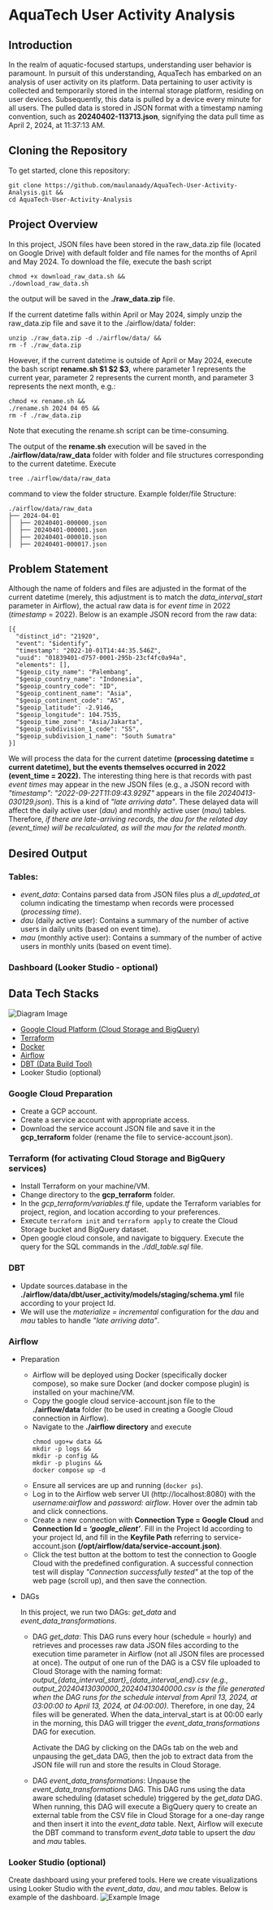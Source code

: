 # AquaTech User Activity Analysis
## Introduction
In the realm of aquatic-focused startups, understanding user behavior is paramount. In pursuit of this understanding, AquaTech has embarked on an analysis of user activity on its platform. Data pertaining to user activity is collected and temporarily stored in the internal storage platform, residing on user devices. Subsequently, this data is pulled by a device every minute for all users. The pulled data is stored in JSON format with a timestamp naming convention, such as **20240402-113713.json**, signifying the data pull time as April 2, 2024, at 11:37:13 AM.

## Cloning the Repository
To get started, clone this repository:
```
git clone https://github.com/maulanaady/AquaTech-User-Activity-Analysis.git &&
cd AquaTech-User-Activity-Analysis
```

## Project Overview
In this project, JSON files have been stored in the raw_data.zip file (located on Google Drive) with default folder and file names for the months of April and May 2024. To download the file, execute the bash script 
```
chmod +x download_raw_data.sh &&
./download_raw_data.sh
```
the output will be saved in the **./raw_data.zip** file.

If the current datetime falls within April or May 2024, simply unzip the raw_data.zip file and save it to the ./airflow/data/ folder:
```
unzip ./raw_data.zip -d ./airflow/data/ &&
rm -f ./raw_data.zip
```
However, if the current datetime is outside of April or May 2024, execute the bash script **rename.sh $1 $2 $3**, where parameter 1 represents the current year, parameter 2 represents the current month, and parameter 3 represents the next month, e.g.:
```
chmod +x rename.sh &&
./rename.sh 2024 04 05 &&
rm -f ./raw_data.zip
```
Note that executing the rename.sh script can be time-consuming. 

The output of the **rename.sh** execution will be saved in the **./airflow/data/raw_data** folder with folder and file structures corresponding to the current datetime. 
Execute 
```
tree ./airflow/data/raw_data
``` 
command to view the folder structure.
Example folder/file Structure:
```
./airflow/data/raw_data
├── 2024-04-01
│  ├── 20240401-000000.json
│  ├── 20240401-000001.json
│  ├── 20240401-000010.json
│  ├── 20240401-000017.json
```

## Problem Statement
Although the name of folders and files are adjusted in the format of the current datetime (merely, this adjustment is to match the _data_interval_start_ parameter in Airflow), the actual raw data is for *event time* in 2022 (*timestamp* = 2022). Below is an example JSON record from the raw data:
```
[{
  "distinct_id": "21920",
  "event": "$identify",
  "timestamp": "2022-10-01T14:44:35.546Z",
  "uuid": "01839401-d757-0001-295b-23cf4fc0a94a",
  "elements": [],
  "$geoip_city_name": "Palembang",
  "$geoip_country_name": "Indonesia",
  "$geoip_country_code": "ID",
  "$geoip_continent_name": "Asia",
  "$geoip_continent_code": "AS",
  "$geoip_latitude": -2.9146,
  "$geoip_longitude": 104.7535,
  "$geoip_time_zone": "Asia/Jakarta",
  "$geoip_subdivision_1_code": "SS",
  "$geoip_subdivision_1_name": "South Sumatra"
}]
```
We will process the data for the current datetime **(processing datetime = current datetime), but the events themselves occurred in 2022 (event_time = 2022).**
The interesting thing here is that records with past *event times* may appear in the new JSON files (e.g., a JSON record with *"timestamp": "2022-09-22T11:09:43.929Z"* appears in the file *20240413-030129.json*). This is a kind of *"late arriving data"*. These delayed data will affect the daily active user (*dau*) and monthly active user (*mau*) tables. Therefore, _if there are late-arriving records, the *dau* for the related day (event_time) will be recalculated, as will the *mau* for the related month_.

## Desired Output
### Tables:
+	*event_data*: Contains parsed data from JSON files plus a *dl_updated_at* column indicating the timestamp when records were processed (_processing time_).
+	*dau* (daily active user): Contains a summary of the number of active users in daily units (based on event time).
+	*mau* (monthly active user): Contains a summary of the number of active users in monthly units (based on event time).

### Dashboard (Looker Studio - optional)

## Data Tech Stacks
![Diagram Image](https://github.com/maulanaady/AquaTech-User-Activity-Analysis/blob/main/images/flow_chart.png)
+	[Google Cloud Platform (Cloud Storage and BigQuery)](https://console.cloud.google.com/)
+	[Terraform](https://developer.hashicorp.com/terraform/docs)
+	[Docker](https://docs.docker.com/)
+	[Airflow](https://airflow.apache.org/docs/)
+	[DBT (Data Build Tool)](https://docs.getdbt.com/)
+	Looker Studio (optional)

### Google Cloud Preparation
+	Create a GCP account.
+	Create a service account with appropriate access.
+	Download the service account JSON file and save it in the **gcp_terraform** folder (rename the file to service-account.json).

### Terraform (for activating Cloud Storage and BigQuery services)
+	Install Terraform on your machine/VM.
+	Change directory to the **gcp_terraform** folder.
+	In the *gcp_terraform/variables.tf* file, update the Terraform variables for project, region, and location according to your preferences.
+	Execute `terraform init` and `terraform apply` to create the Cloud Storage bucket and BigQuery dataset.
+	Open google cloud console, and navigate to bigquery. Execute the query for the SQL commands in the *./ddl_table.sql* file.

### DBT
+	Update sources.database in the **./airflow/data/dbt/user_activity/models/staging/schema.yml** file according to your project Id.
+	We will use the *materialize = incremental* configuration for the *dau* and *mau* tables to handle *"late arriving data"*.

### Airflow
+ Preparation
  - Airflow will be deployed using Docker (specifically docker compose), so make sure Docker (and docker compose plugin) is installed on your machine/VM.
  - Copy the google cloud service-account.json file to the **./airflow/data** folder (to be used in creating a Google Cloud connection in Airflow).
  - Navigate to the **./airflow directory** and execute 
    ```
    chmod ugo+w data &&
    mkdir -p logs &&
    mkdir -p config &&
    mkdir -p plugins &&
    docker compose up -d
    ```
  - Ensure all services are up and running (`docker ps`).
  - Log in to the Airflow web server UI (http://localhost:8080) with the *username:airflow* and *password: airflow*. Hover over the admin tab and click connections.
  - Create a new connection with **Connection Type = Google Cloud** and **Connection Id = *‘google_client’***. Fill in the Project Id according to your project Id, and fill in the **Keyfile Path** referring to service-account.json **(/opt/airflow/data/service-account.json)**.
  - Click the test button at the bottom to test the connection to Google Cloud with the predefined configuration. A successful connection test will display *"Connection successfully tested"* at the top of the web page (scroll up), and then save the connection.

+ DAGs

  In this project, we run two DAGs: *get_data* and *event_data_transformations*.

  - DAG *get_data*:
    This DAG runs every hour (schedule = hourly) and retrieves and processes raw data JSON files according to the execution time parameter in Airflow (not all JSON files are processed at once). The output of one run of the DAG is a CSV file uploaded to Cloud Storage with the naming format: *output_{data_interval_start}_{data_interval_end}.csv (e.g., output_20240413030000_20240413040000.csv is the file generated when the DAG runs for the schedule interval from April 13, 2024, at 03:00:00 to April 13, 2024, at 04:00:00)*. Therefore, in one day, 24 files will be generated. 
    When the data_interval_start is at 00:00 early in the morning, this DAG will trigger the *event_data_transformations* DAG for execution. 

    Activate the DAG by clicking on the DAGs tab on the web and unpausing the get_data DAG, then the job to extract data from the JSON file will run and store the results in Cloud Storage.

  - DAG *event_data_transformations*:
    Unpause the *event_data_transformations* DAG. This DAG runs using the data aware scheduling (dataset schedule) triggered by the *get_data* DAG. When running, this DAG will execute a BigQuery query to create an external table from the CSV file in Cloud Storage for a one-day range and then insert it into the *event_data* table. Next, Airflow will execute the DBT command to transform *event_data* table to upsert the *dau* and *mau* tables.

### Looker Studio (optional)
Create dashboard using your prefered tools. Here we create visualizations using Looker Studio with the *event_data*, *dau*, and *mau* tables. Below is example of the dashboard.
![Example Image](https://github.com/maulanaady/AquaTech-User-Activity-Analysis/blob/main/images/dashboard.png)

